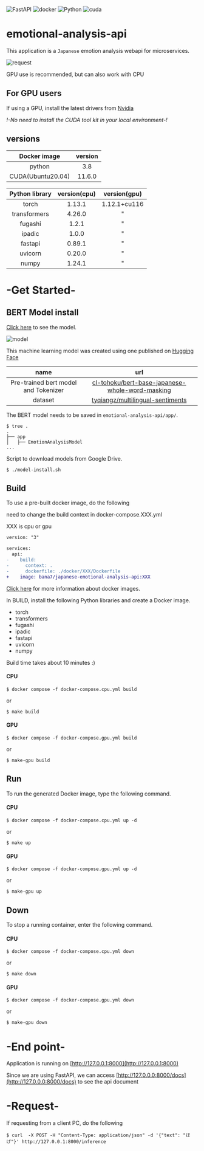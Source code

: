 ![FastAPI](https://img.shields.io/badge/-FastAPI-blue.svg?logo=fastAPI&style=flat)
![docker](https://img.shields.io/badge/-Docker-EEE.svg?logo=docker&style=flat)
![Python](https://img.shields.io/badge/-Python3.8-yellow.svg?logo=python&style=flat)
![cuda](https://img.shields.io/badge/cuda-11.6.0-EEE&style=flat)
# emotional-analysis-api

This application is a `Japanese` emotion analysis webapi for microservices.

![request](/img/request.png)

GPU use is recommended, but can also work with CPU

## For GPU users

If using a GPU, install the latest drivers from [Nvidia](https://www.nvidia.co.jp/Download/index.aspx?lang=en)

*!-No need to install the CUDA tool kit in your local environment-!*

## versions

| Docker image | version |
| :---: | :---: |
| python | 3.8 |
| CUDA(Ubuntu20.04) | 11.6.0 |

| Python library | version(cpu) | version(gpu) |
| :---: | :---: | :---: |
| torch | 1.13.1 | 1.12.1+cu116 |
| transformers | 4.26.0 | " |
| fugashi | 1.2.1 | " |
| ipadic | 1.0.0 | " |
| fastapi | 0.89.1 | " |
| uvicorn | 0.20.0 | " |
| numpy | 1.24.1 | " |

# -Get Started-

## BERT Model install

[Click here](https://drive.google.com/drive/u/0/folders/1EDWTA33GOipyTcy7VFTozal1PoSNTToZ) to see the model.

![model](/img/model.png)

This machine learning model was created using one published on [Hugging Face](https://huggingface.co/)

| name | url |
| :---: | :---: |
| Pre-trained bert model and Tokenizer | [cl-tohoku/bert-base-japanese-whole-word-masking](https://huggingface.co/cl-tohoku/bert-base-japanese-whole-word-masking) |
| dataset | [tyqiangz/multilingual-sentiments](https://huggingface.co/datasets/tyqiangz/multilingual-sentiments) |

The BERT model needs to be saved in `emotional-analysis-api/app/`.

```console
$ tree .
.
├── app
│   ├── EmotionAnalysisModel
...
```

Script to download models from Google Drive.

```console
$ ./model-install.sh
```


## Build

To use a pre-built docker image, do the following

need to change the build context in docker-compose.XXX.yml

XXX is cpu or gpu

```diff
version: "3"

services:
  api:
-    build:
-      context: .
-      dockerfile: ./docker/XXX/Dockerfile
+    image: bana7/japanese-emotional-analysis-api:XXX
```

[Click here](https://hub.docker.com/repository/docker/bana7/japanese-emotional-analysis-api/general) for more information about docker images.

In BUILD, install the following Python libraries and create a Docker image.

- torch
- transformers
- fugashi
- ipadic
- fastapi
- uvicorn
- numpy

Build time takes about 10 minutes :)


#### CPU

```console
$ docker compose -f docker-compose.cpu.yml build
```

or

```console
$ make build
```

#### GPU

```console
$ docker compose -f docker-compose.gpu.yml build
```

or

```console
$ make-gpu build
```

## Run

To run the generated Docker image, type the following command.

#### CPU

```console
$ docker compose -f docker-compose.cpu.yml up -d
```

or

```console
$ make up
```

#### GPU

```console
$ docker compose -f docker-compose.gpu.yml up -d
```

or

```console
$ make-gpu up
```

## Down

To stop a running container, enter the following command.

#### CPU

```console
$ docker compose -f docker-compose.cpu.yml down
```

or

```console
$ make down
```

#### GPU

```console
$ docker compose -f docker-compose.gpu.yml down
```

or

```console
$ make-gpu down
```

# -End point-

Application is running on [http://127.0.0.1:8000](http://127.0.0.1:8000)

Since we are using FastAPI, we can access [http://127.0.0.0:8000/docs](http://127.0.0.0:8000/docs) to see the api document

# -Request-

If requesting from a client PC, do the following

```console
$ curl  -X POST -H "Content-Type: application/json" -d '{"text": "ほげ"}' http://127.0.0.1:8000/inference
```

